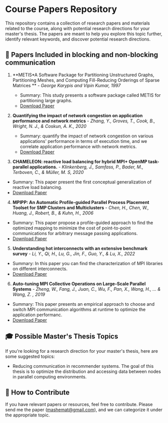 # Course Papers Repository

This repository contains a collection of research papers and materials related to the course, along with potential research directions for your master's thesis. The papers are meant to help you explore this topic further, identify relevant keywords, and discover potential research directions.

## 📄 Papers Included in blocking and non-blocking communication

1. **METIS*A Software Package for Partitioning Unstructured Graphs, Partitioning Meshes, and Computing Fill-Reducing Orderings of Sparse Matrices ** - *George Karypis and Vipin
 Kumar, 1997*  
   - Summary: This study presents a software package called METIS for partitioning large graphs. 
   - [Download Paper](https://conservancy.umn.edu/server/api/core/bitstreams/4450f49b-2783-4a4e-b1a9-65cda2b403ac/content)

2. **Quantifying the impact of network congestion on application performance and network metrics** - *Zhang, Y., Groves, T., Cook, B., Wright, N. J., & Coskun, A. K., 2020*  
   - Summary: quantify the impact of network congestion on various applications' performance in terms of execution time, and we correlate application performance with network metrics.  
   - [Download Paper](https://ieeexplore.ieee.org/document/9229646)
     
3. **CHAMELEON: reactive load balancing for hybrid MPI+ OpenMP task-parallel applications.** - *Klinkenberg, J., Samfass, P., Bader, M., Terboven, C., & Müller, M. S, 2020*  
 - Summary: This paper present the first conceptual generalization of reactive load balancing.  
 - [Download Paper]([papers/paper2.pdf](https://www.sciencedirect.com/science/article/pii/S0743731519305180))
   
4. **MPIPP: An Automatic Profile-guided Parallel Process Placement Toolset for SMP Clusters and Multiclusters** - *Chen, H., Chen, W., Huang, J., Robert, B., & Kuhn, H., 2006*  
 - Summary: This paper propose a profile-guided approach to find the optimized mapping to minimize the cost of point-to-point communications for arbitrary message passing applications.
 - [Download Paper]()

5. **Understanding hot interconnects with an extensive benchmark survey** - *Li, Y., Qi, H., Lu, G., Jin, F., Guo, Y., & Lu, X., 2022*  
 - Summary: In this paper you can find the characterization of MPI libraries on different interconnects.
 - [Download Paper](https://www.sciencedirect.com/science/article/pii/S2772485922000618)

6. **Auto-tuning MPI Collective Operations on Large-Scale Parallel Systems** - *Zheng, W., Fang, J., Juan, C., Wu, F., Pan, X., Wang, H., ... & Wang, Z. , 2019*  
 - Summary: This paper presents an empirical approach to choose and switch MPI communication algorithms at runtime to optimize the application performanc.
 - [Download Paper](https://ieeexplore.ieee.org/abstract/document/8855601)


## 🎓 Possible Master's Thesis Topics  
If you're looking for a research direction for your master's thesis, here are some suggested topics:  

- Reducing communication in recommender systems. The goal of this thesis is to optimize the distribution and accessing data between nodes in parallel computing environments.


## 📝 How to Contribute  
If you have relevant papers or resources, feel free to contribute. Please send me the paper (mashemat@gmail.com), and we can categorize it under the appropriate topic. 
